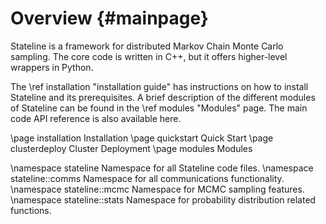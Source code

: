Overview                                {#mainpage}
========
Stateline is a framework for distributed Markov Chain Monte Carlo sampling. The core code is written in C++, but it offers higher-level wrappers in Python.

The \ref installation "installation guide" has instructions on how to install
Stateline and its prerequisites. A brief description of the different modules
of Stateline can be found in the \ref modules "Modules" page. The main code API
reference is also available here.

[//]: # (The order these appear below agrees with the index pane)

\page installation Installation
\page quickstart Quick Start
\page clusterdeploy Cluster Deployment
\page modules Modules

[//]: # (This ensures we create a list of namespaces)

\namespace stateline Namespace for all Stateline code files.
\namespace stateline::comms Namespace for all communications functionality.
\namespace stateline::mcmc Namespace for MCMC sampling features.
\namespace stateline::stats Namespace for probability distribution related functions.
